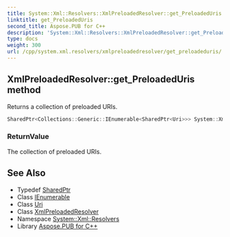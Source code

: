 ```yaml
---
title: System::Xml::Resolvers::XmlPreloadedResolver::get_PreloadedUris method
linktitle: get_PreloadedUris
second_title: Aspose.PUB for C++
description: 'System::Xml::Resolvers::XmlPreloadedResolver::get_PreloadedUris method. Returns a collection of preloaded URIs in C++.'
type: docs
weight: 300
url: /cpp/system.xml.resolvers/xmlpreloadedresolver/get_preloadeduris/
---
```

## XmlPreloadedResolver::get_PreloadedUris method


Returns a collection of preloaded URIs.

```cpp
SharedPtr<Collections::Generic::IEnumerable<SharedPtr<Uri>>> System::Xml::Resolvers::XmlPreloadedResolver::get_PreloadedUris()
```


### ReturnValue

The collection of preloaded URIs.

## See Also

* Typedef [SharedPtr](../../../system/sharedptr/)
* Class [IEnumerable](../../../system.collections.generic/ienumerable/)
* Class [Uri](../../../system/uri/)
* Class [XmlPreloadedResolver](../)
* Namespace [System::Xml::Resolvers](../../)
* Library [Aspose.PUB for C++](../../../)
